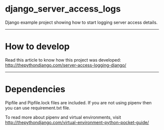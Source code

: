 # django_server_access_logs


Django example project showing how to start logging server access details.

-------------------------------

# How to develop


Read this article to know how this project was developed:
http://thepythondjango.com/server-access-logging-django/ ‎

-------------------------------

# Dependencies


Pipfile and Pipfile.lock files are included. If you are not using pipenv then you can use requirement.txt file.

To read more about pipenv and virtual environments, visit http://thepythondjango.com/virtual-environment-python-pocket-guide/
